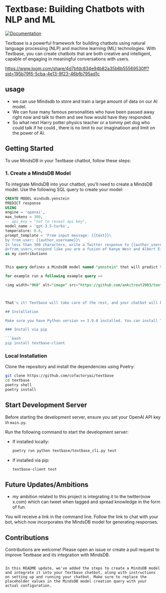 

# Textbase: Building Chatbots with NLP and ML

[![Documentation](https://img.shields.io/website/http/huggingface.co/docs/transformers/index.svg?down_color=red&down_message=offline&up_message=online)](https://docs.textbase.ai)

Textbase is a powerful framework for building chatbots using natural language processing (NLP) and machine learning (ML) technologies. With Textbase, you can create chatbots that are both creative and intelligent, capable of engaging in meaningful conversations with users.

https://www.loom.com/share/4d7bfdc834e94b82a35b6b55569530ff?sid=195b79f6-5cba-4e13-9f23-46bfb795ad1c

## usage 

- we can use Mindsdb to store and train a large amount of data on our AI model.
- We can fuse many famous personalities who have been passed away right now and talk to them and see how would have they responded.
- So what next Harry potter physics teacher or a tommy pet dog who could talk if he could , there is no limit to our imaginatioon and limit on the power of AI.

## Getting Started

To use MindsDB in your Textbase chatbot, follow these steps:

### 1. Create a MindsDB Model

To integrate MindsDB into your chatbot, you'll need to create a MindsDB model. Use the following SQL query to create your model:

```sql
CREATE MODEL mindsdb.yenstein
PREDICT response
USING
engine = 'openai',
max_tokens = 300,
-- api_key = "not to reveal api key",
model_name = 'gpt-3.5-turbo',
temperature: 0.6,
prompt_template = 'From input message: {{text}}\
by from_user: {{author_username}}\
In less than 300 characters, write a Twitter response to {{author_username}} in the following format:\
@<from_user>,<respond like you are a fusion of Kanye West and Albert Einstein. Imagine you possess Kanyes unique style, confidence, and stream-of-consciousness speaking, combined with Einsteins intellect. Use inventive language and metaphors to express ideas with depth. Youre known for controversial insights and intellectual brilliance. Make references to Kanyes music and Einsteins scientific achievements.'
as my contributionn


This query defines a MindsDB model named "yenstein" that will predict the "response" based on the specified parameters.

for example run a following example query =>

<img width="960" alt="image" src="https://github.com/ankitrout2903/textbase-titans/assets/88599131/2c5a3c19-4319-4d6e-b7f3-5b352e35b099">



That's it! Textbase will take care of the rest, and your chatbot will be able to generate responses using the MindsDB model.

## Installation

Make sure you have Python version >= 3.9.0 installed. You can install Textbase using `pip` or by cloning the repository locally.

### Install via pip

```bash
pip install textbase-client
```

### Local Installation

Clone the repository and install the dependencies using Poetry:

```bash
git clone https://github.com/cofactoryai/textbase
cd textbase
poetry shell
poetry install
```

## Start Development Server

Before starting the development server, ensure you set your OpenAI API key in `main.py`.

Run the following command to start the development server:

- If installed locally:

  ```bash
  poetry run python textbase/textbase_cli.py test
  ```

- If installed via pip:

  ```bash
  textbase-client test
  ```
## Future Updates/Ambitions
- my ambition related to this project is integrating it to the twitter(now x.com) which can tweet when tagged and spread knowledge in the form of fun.

You will receive a link in the command line. Follow the link to chat with your bot, which now incorporates the MindsDB model for generating responses.

## Contributions

Contributions are welcome! Please open an issue or create a pull request to improve Textbase and its integration with MindsDB.
```

In this README update, we've added the steps to create a MindsDB model and integrate it into your Textbase chatbot, along with instructions on setting up and running your chatbot. Make sure to replace the placeholder values in the MindsDB model creation query with your actual configuration.
